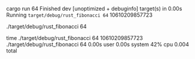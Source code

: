 cargo run 64
    Finished dev [unoptimized + debuginfo] target(s) in 0.00s
     Running `target/debug/rust_fibonacci 64`
10610209857723



./target/debug/rust_fibonacci 64


time ./target/debug/rust_fibonacci 64
10610209857723
./target/debug/rust_fibonacci 64  0.00s user 0.00s system 42% cpu 0.004 total